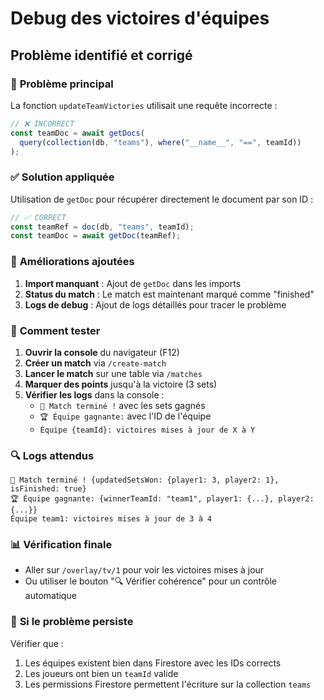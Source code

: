 # Debug des victoires d'équipes

## Problème identifié et corrigé

### 🔴 **Problème principal**

La fonction `updateTeamVictories` utilisait une requête incorrecte :

```typescript
// ❌ INCORRECT
const teamDoc = await getDocs(
  query(collection(db, "teams"), where("__name__", "==", teamId))
);
```

### ✅ **Solution appliquée**

Utilisation de `getDoc` pour récupérer directement le document par son ID :

```typescript
// ✅ CORRECT
const teamRef = doc(db, "teams", teamId);
const teamDoc = await getDoc(teamRef);
```

### 🔧 **Améliorations ajoutées**

1. **Import manquant** : Ajout de `getDoc` dans les imports
2. **Status du match** : Le match est maintenant marqué comme "finished"
3. **Logs de debug** : Ajout de logs détaillés pour tracer le problème

### 🧪 **Comment tester**

1. **Ouvrir la console** du navigateur (F12)
2. **Créer un match** via `/create-match`
3. **Lancer le match** sur une table via `/matches`
4. **Marquer des points** jusqu'à la victoire (3 sets)
5. **Vérifier les logs** dans la console :
   - `🎯 Match terminé !` avec les sets gagnés
   - `🏆 Équipe gagnante:` avec l'ID de l'équipe
   - `Équipe {teamId}: victoires mises à jour de X à Y`

### 🔍 **Logs attendus**

```
🎯 Match terminé ! {updatedSetsWon: {player1: 3, player2: 1}, isFinished: true}
🏆 Équipe gagnante: {winnerTeamId: "team1", player1: {...}, player2: {...}}
Équipe team1: victoires mises à jour de 3 à 4
```

### 📊 **Vérification finale**

- Aller sur `/overlay/tv/1` pour voir les victoires mises à jour
- Ou utiliser le bouton "🔍 Vérifier cohérence" pour un contrôle automatique

### 🚨 **Si le problème persiste**

Vérifier que :

1. Les équipes existent bien dans Firestore avec les IDs corrects
2. Les joueurs ont bien un `teamId` valide
3. Les permissions Firestore permettent l'écriture sur la collection `teams`

